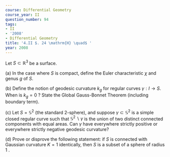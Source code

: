 ```yaml
---
course: Differential Geometry
course_year: II
question_number: 94
tags:
- II
- '2008'
- Differential Geometry
title: '4.II $. 24 \mathrm{H} \quad$ '
year: 2008
---
```



Let $S \subset \mathbb{R}^{3}$ be a surface.

(a) In the case where $S$ is compact, define the Euler characteristic $\chi$ and genus $g$ of $S$.

(b) Define the notion of geodesic curvature $k_{g}$ for regular curves $\gamma: I \rightarrow S$. When is $k_{g}=0$ ? State the Global Gauss-Bonnet Theorem (including boundary term).

(c) Let $S=\mathbb{S}^{2}$ (the standard 2-sphere), and suppose $\gamma \subset \mathbb{S}^{2}$ is a simple closed regular curve such that $\mathbb{S}^{2} \backslash \gamma$ is the union of two distinct connected components with equal areas. Can $\gamma$ have everywhere strictly positive or everywhere strictly negative geodesic curvature?

(d) Prove or disprove the following statement: if $S$ is connected with Gaussian curvature $K=1$ identically, then $S$ is a subset of a sphere of radius 1 .